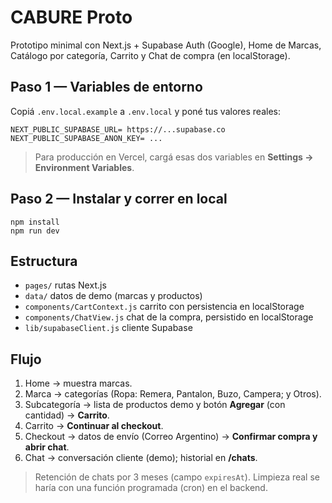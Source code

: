 
# CABURE Proto

Prototipo minimal con Next.js + Supabase Auth (Google), Home de Marcas, Catálogo por categoría, Carrito y Chat de compra (en localStorage).

## Paso 1 — Variables de entorno
Copiá `.env.local.example` a `.env.local` y poné tus valores reales:

```
NEXT_PUBLIC_SUPABASE_URL= https://...supabase.co
NEXT_PUBLIC_SUPABASE_ANON_KEY= ...
```

> Para producción en Vercel, cargá esas dos variables en **Settings → Environment Variables**.

## Paso 2 — Instalar y correr en local
```
npm install
npm run dev
```

## Estructura
- `pages/` rutas Next.js
- `data/` datos de demo (marcas y productos)
- `components/CartContext.js` carrito con persistencia en localStorage
- `components/ChatView.js` chat de la compra, persistido en localStorage
- `lib/supabaseClient.js` cliente Supabase

## Flujo
1. Home → muestra marcas.
2. Marca → categorías (Ropa: Remera, Pantalon, Buzo, Campera; y Otros).
3. Subcategoría → lista de productos demo y botón **Agregar** (con cantidad) → **Carrito**.
4. Carrito → **Continuar al checkout**.
5. Checkout → datos de envío (Correo Argentino) → **Confirmar compra y abrir chat**.
6. Chat → conversación cliente (demo); historial en **/chats**.

> Retención de chats por 3 meses (campo `expiresAt`). Limpieza real se haría con una función programada (cron) en el backend.
